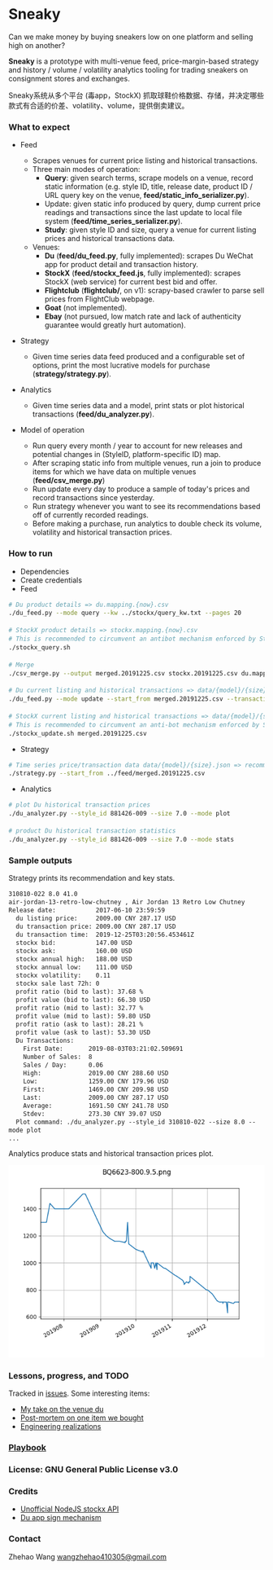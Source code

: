 # Sneaky

Can we make money by buying sneakers low on one platform and selling high on another?

**Sneaky** is a prototype with multi-venue feed, price-margin-based strategy and history / volume / volatility analytics tooling for trading sneakers on consignment stores and exchanges.

Sneaky系统从多个平台 (毒app，StockX) 抓取球鞋价格数据、存储，并决定哪些款式有合适的价差、volatility、volume，提供倒卖建议。

### What to expect

* Feed
  * Scrapes venues for current price listing and historical transactions.
  * Three main modes of operation:
    * **Query**: given search terms, scrape models on a venue, record static information (e.g. style ID, title, release date, product ID / URL query key on the venue, __feed/static_info_serializer.py__).
    * Update: given static info produced by query, dump current price readings and transactions since the last update to local file system (__feed/time_series_serializer.py__).
    * **Study**: given style ID and size, query a venue for current listing prices and historical transactions data.
  * Venues:
    * **Du** (__feed/du_feed.py__, fully implemented): scrapes Du WeChat app for product detail and transaction history.
    * **StockX** (__feed/stockx_feed.js__, fully implemented): scrapes StockX (web service) for current best bid and offer.
    * **Flightclub** (__flightclub/__, on v1): scrapy-based crawler to parse sell prices from FlightClub webpage.
    * **Goat** (not implemented).
    * **Ebay** (not pursued, low match rate and lack of authenticity guarantee would greatly hurt automation).
* Strategy
  * Given time series data feed produced and a configurable set of options, print the most lucrative models for purchase (__strategy/strategy.py__).
* Analytics
  * Given time series data and a model, print stats or plot historical transactions (__feed/du_analyzer.py__).

* Model of operation
  * Run query every month / year to account for new releases and potential changes in (StyleID, platform-specific ID) map.
  * After scraping static info from multiple venues, run a join to produce items for which we have data on multiple venues (__feed/csv_merge.py__)
  * Run update every day to produce a sample of today's prices and record transactions since yesterday.
  * Run strategy whenever you want to see its recommendations based off of currently recorded readings.
  * Before making a purchase, run analytics to double check its volume, volatility and historical transaction prices.

### How to run

* Dependencies
* Create credentials
* Feed
```sh
# Du product details => du.mapping.{now}.csv
./du_feed.py --mode query --kw ../stockx/query_kw.txt --pages 20

# StockX product details => stockx.mapping.{now}.csv
# This is recommended to circumvent an antibot mechanism enforced by StockX
./stockx_query.sh

# Merge
./csv_merge.py --output merged.20191225.csv stockx.20191225.csv du.mapping.20191221-150959.csv 

# Du current listing and historical transactions => data/{model}/{size}.json
./du_feed.py --mode update --start_from merged.20191225.csv --transaction_history_date 20190801 --transaction_history_maxpage 20 --min_interval_seconds 3600

# StockX current listing and historical transactions => data/{model}/{size}.json
# This is recommended to circumvent an anti-bot mechanism enforced by StockX
./stockx_update.sh merged.20191225.csv
```
* Strategy
```sh
# Time series price/transaction data data/{model}/{size}.json => recommendations
./strategy.py --start_from ../feed/merged.20191225.csv
```
* Analytics
```sh
# plot Du historical transaction prices
./du_analyzer.py --style_id 881426-009 --size 7.0 --mode plot

# product Du historical transaction statistics
./du_analyzer.py --style_id 881426-009 --size 7.0 --mode stats
```

### Sample outputs

Strategy prints its recommendation and key stats.
```
310810-022 8.0 41.0
air-jordan-13-retro-low-chutney , Air Jordan 13 Retro Low Chutney
Release date:           2017-06-10 23:59:59
  du listing price:     2009.00 CNY 287.17 USD
  du transaction price: 2009.00 CNY 287.17 USD
  du transaction time:  2019-12-25T03:20:56.453461Z
  stockx bid:           147.00 USD
  stockx ask:           160.00 USD
  stockx annual high:   188.00 USD
  stockx annual low:    111.00 USD
  stockx volatility:    0.11
  stockx sale last 72h: 0
  profit ratio (bid to last): 37.68 %
  profit value (bid to last): 66.30 USD
  profit ratio (mid to last): 32.77 %
  profit value (mid to last): 59.80 USD
  profit ratio (ask to last): 28.21 %
  profit value (ask to last): 53.30 USD
  Du Transactions:
    First Date:       2019-08-03T03:21:02.509691
    Number of Sales:  8
    Sales / Day:      0.06
    High:             2019.00 CNY 288.60 USD
    Low:              1259.00 CNY 179.96 USD
    First:            1469.00 CNY 209.98 USD
    Last:             2009.00 CNY 287.17 USD
    Average:          1691.50 CNY 241.78 USD
    Stdev:            273.30 CNY 39.07 USD
  Plot command: ./du_analyzer.py --style_id 310810-022 --size 8.0 --mode plot
...
```

Analytics produce stats and historical transaction prices plot.

![Historical transaction prices](docs/BQ6623-800.9.5.png)

### Lessons, progress, and TODO

Tracked in [issues](https://github.com/zhehaowang/sneaky/issues).
Some interesting items:
* [My take on the venue du](https://github.com/zhehaowang/sneaky/issues/55)
* [Post-mortem on one item we bought](https://github.com/zhehaowang/sneaky/issues/54)
* [Engineering realizations](https://github.com/zhehaowang/sneaky/issues/56)

### [Playbook](docs/playbook.md)

### License: GNU General Public License v3.0

### Credits

* [Unofficial NodeJS stockx API](https://github.com/matthew1232/stockx-api)
* [Du app sign mechanism](https://github.com/luo1994/du-app-sign)

### Contact

Zhehao Wang wangzhehao410305@gmail.com